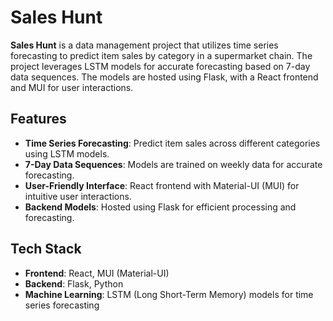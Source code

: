 # Sales Hunt

**Sales Hunt** is a data management project that utilizes time series forecasting to predict item sales by category in a supermarket chain. The project leverages LSTM models for accurate forecasting based on 7-day data sequences. The models are hosted using Flask, with a React frontend and MUI for user interactions.

## Features

- **Time Series Forecasting**: Predict item sales across different categories using LSTM models.
- **7-Day Data Sequences**: Models are trained on weekly data for accurate forecasting.
- **User-Friendly Interface**: React frontend with Material-UI (MUI) for intuitive user interactions.
- **Backend Models**: Hosted using Flask for efficient processing and forecasting.

## Tech Stack

- **Frontend**: React, MUI (Material-UI)
- **Backend**: Flask, Python
- **Machine Learning**: LSTM (Long Short-Term Memory) models for time series forecasting
